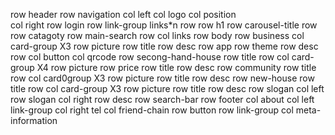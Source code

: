 row header
    row navigation
        col left
            col
                logo
            col
                position    
        col right
            row login
            row link-group
                links*n
    row
        row h1
        row carousel-title
    row
        row catagoty
        row main-search
    row
        col
            links
row body
    row business
        col card-group X3
            row picture
            row title
            row desc
    row app
        row theme
        row desc
        row 
            col button
            col qrcode
    row secong-hand-house
        row title
        row 
            col card-group X4
                row picture
                row price
                row title
                row desc
    row community
        row title
        row 
            col card0group X3
                row picture
                row title
                row desc
    row new-house
        row title
        row 
            col card-group X3
                row picture
                row title
                row desc 
    row slogan
        col left
            row slogan
        col right
            row desc
            row search-bar
row footer
    col about
        col left
            link-group
        col right
            tel
    col friend-chain
        row button
        row link-group
    col meta-information
